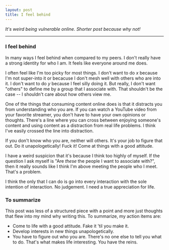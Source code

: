 ```yaml
---
layout: post
title: I feel behind
---
```

*It's weird being vulnerable online. Shorter post because why not!*

---

### I feel behind

In many ways I feel behind when compared to my peers. I don't really have a strong identity for who I am. It feels like everyone around me does.

I often feel like I'm too picky for most things. I don't want to do *x* because I'm not super-into it or becacuse I don't mesh well with others who are into it. I don't want to do *y* because I feel silly doing it. But really, I don't want "others" to define me by a group that I associate with. That shouldn't be the case -- I shouldn't care about how others view me.

One of the things that consuming content online does is that it distracts you from understanding who you are. If you can watch a YouTube video from your favorite streamer, you don't have to have your own opinions or thoughts. There's a line where you can cross between enjoying someone's content and using content as a distraction from real life problems. I think I've easily crossed the line into distraction.

If you don't know who you are, neither will others. It's your job to figure that out. Do it unapologetically! Fuck it! Come at things with a good attitude.

I have a weird suspicion that it's because I think too highly of myself. If the question I ask myself is "Are *these* the people I want to associate with?", then it really sounds like I think I'm above meeting the people who I meet. That's a problem.

I think the only that I can do is go into every interaction with the sole intention of interaction. No judgement. I need a true appreciation for life.

### To summarize

This post was less of a structured piece with a point and more just thoughts that flew into my mind why writing this. To summarize, my action items are:
- Come to life with a good attitude. Fake it 'til you make it.
- Develop interests in new things unapologetically.
- You have to figure out who you are. There's no one else to tell you what to do. That's what makes life interesting. You have the reins.